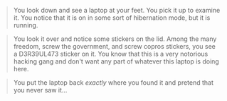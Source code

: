>You look down and see a laptop at your feet. You pick it up to examine it. You notice that it is on in some sort of hibernation mode, but it is running.

>You look it over and notice some stickers on the lid. Among the many freedom, screw the government, and screw copros stickers, you see a D3R39UL473 sticker on it. You know that this is a very notorious hacking gang and don't want any part of whatever this laptop is doing here.

>You put the laptop back *exactly* where you found it and pretend that you never saw it...
